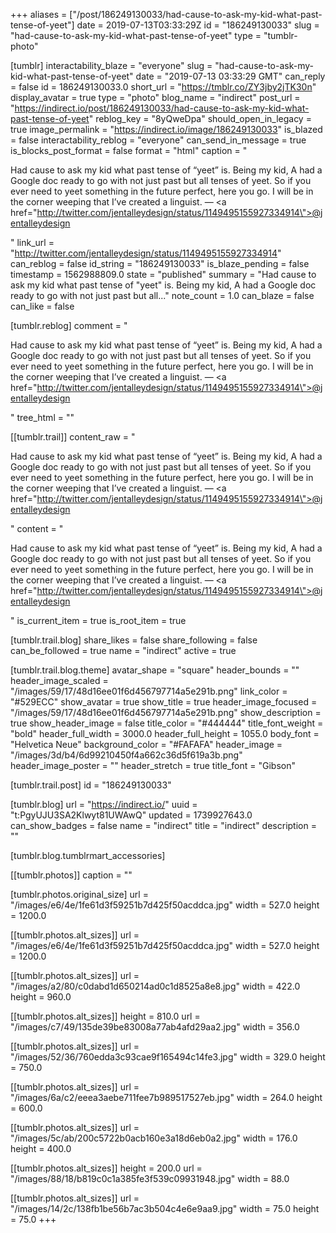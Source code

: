+++
aliases = ["/post/186249130033/had-cause-to-ask-my-kid-what-past-tense-of-yeet"]
date = 2019-07-13T03:33:29Z
id = "186249130033"
slug = "had-cause-to-ask-my-kid-what-past-tense-of-yeet"
type = "tumblr-photo"

[tumblr]
interactability_blaze = "everyone"
slug = "had-cause-to-ask-my-kid-what-past-tense-of-yeet"
date = "2019-07-13 03:33:29 GMT"
can_reply = false
id = 186249130033.0
short_url = "https://tmblr.co/ZY3jby2jTK30n"
display_avatar = true
type = "photo"
blog_name = "indirect"
post_url = "https://indirect.io/post/186249130033/had-cause-to-ask-my-kid-what-past-tense-of-yeet"
reblog_key = "8yQweDpa"
should_open_in_legacy = true
image_permalink = "https://indirect.io/image/186249130033"
is_blazed = false
interactability_reblog = "everyone"
can_send_in_message = true
is_blocks_post_format = false
format = "html"
caption = "<p>Had cause to ask my kid what past tense of &ldquo;yeet&rdquo; is. Being my kid, A had a Google doc ready to go with not just past but all tenses of yeet. So if you  ever need to yeet something in the future perfect, here you go. I will be in the corner weeping that I&rsquo;ve created a linguist. — <a href=\"http://twitter.com/jentalleydesign/status/1149495155927334914\">@jentalleydesign</a></p>"
link_url = "http://twitter.com/jentalleydesign/status/1149495155927334914"
can_reblog = false
id_string = "186249130033"
is_blaze_pending = false
timestamp = 1562988809.0
state = "published"
summary = "Had cause to ask my kid what past tense of \"yeet\" is. Being my kid, A had a Google doc ready to go with not just past but all..."
note_count = 1.0
can_blaze = false
can_like = false

[tumblr.reblog]
comment = "<p>Had cause to ask my kid what past tense of “yeet” is. Being my kid, A had a Google doc ready to go with not just past but all tenses of yeet. So if you  ever need to yeet something in the future perfect, here you go. I will be in the corner weeping that I’ve created a linguist. — <a href=\"http://twitter.com/jentalleydesign/status/1149495155927334914\">@jentalleydesign</a></p>"
tree_html = ""

[[tumblr.trail]]
content_raw = "<p>Had cause to ask my kid what past tense of “yeet” is. Being my kid, A had a Google doc ready to go with not just past but all tenses of yeet. So if you  ever need to yeet something in the future perfect, here you go. I will be in the corner weeping that I’ve created a linguist. — <a href=\"http://twitter.com/jentalleydesign/status/1149495155927334914\">@jentalleydesign</a></p>"
content = "<p>Had cause to ask my kid what past tense of &ldquo;yeet&rdquo; is. Being my kid, A had a Google doc ready to go with not just past but all tenses of yeet. So if you  ever need to yeet something in the future perfect, here you go. I will be in the corner weeping that I&rsquo;ve created a linguist. &mdash; <a href=\"http://twitter.com/jentalleydesign/status/1149495155927334914\">@jentalleydesign</a></p>"
is_current_item = true
is_root_item = true

[tumblr.trail.blog]
share_likes = false
share_following = false
can_be_followed = true
name = "indirect"
active = true

[tumblr.trail.blog.theme]
avatar_shape = "square"
header_bounds = ""
header_image_scaled = "/images/59/17/48d16ee01f6d456797714a5e291b.png"
link_color = "#529ECC"
show_avatar = true
show_title = true
header_image_focused = "/images/59/17/48d16ee01f6d456797714a5e291b.png"
show_description = true
show_header_image = false
title_color = "#444444"
title_font_weight = "bold"
header_full_width = 3000.0
header_full_height = 1055.0
body_font = "Helvetica Neue"
background_color = "#FAFAFA"
header_image = "/images/3d/b4/6d99210450f4a662c36d5f619a3b.png"
header_image_poster = ""
header_stretch = true
title_font = "Gibson"

[tumblr.trail.post]
id = "186249130033"

[tumblr.blog]
url = "https://indirect.io/"
uuid = "t:PgyUJU3SA2Klwyt81UWAwQ"
updated = 1739927643.0
can_show_badges = false
name = "indirect"
title = "indirect"
description = ""

[tumblr.blog.tumblrmart_accessories]

[[tumblr.photos]]
caption = ""

[tumblr.photos.original_size]
url = "/images/e6/4e/1fe61d3f59251b7d425f50acddca.jpg"
width = 527.0
height = 1200.0

[[tumblr.photos.alt_sizes]]
url = "/images/e6/4e/1fe61d3f59251b7d425f50acddca.jpg"
width = 527.0
height = 1200.0

[[tumblr.photos.alt_sizes]]
url = "/images/a2/80/c0dabd1d650214ad0c1d8525a8e8.jpg"
width = 422.0
height = 960.0

[[tumblr.photos.alt_sizes]]
height = 810.0
url = "/images/c7/49/135de39be83008a77ab4afd29aa2.jpg"
width = 356.0

[[tumblr.photos.alt_sizes]]
url = "/images/52/36/760edda3c93cae9f165494c14fe3.jpg"
width = 329.0
height = 750.0

[[tumblr.photos.alt_sizes]]
url = "/images/6a/c2/eeea3aebe711fee7b989517527eb.jpg"
width = 264.0
height = 600.0

[[tumblr.photos.alt_sizes]]
url = "/images/5c/ab/200c5722b0acb160e3a18d6eb0a2.jpg"
width = 176.0
height = 400.0

[[tumblr.photos.alt_sizes]]
height = 200.0
url = "/images/88/18/b819c0c1a385fe3f539c09931948.jpg"
width = 88.0

[[tumblr.photos.alt_sizes]]
url = "/images/14/2c/138fb1be56b7ac3b504c4e6e9aa9.jpg"
width = 75.0
height = 75.0
+++
